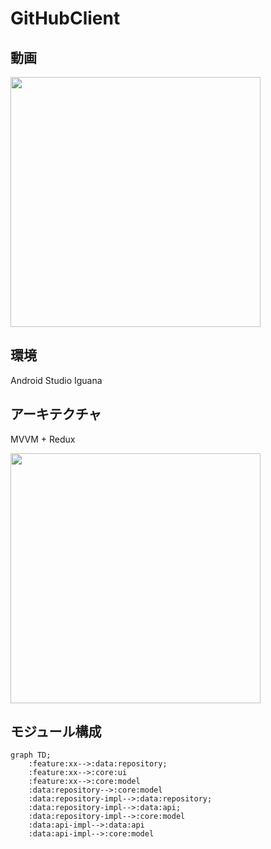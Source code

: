# GitHubClient

## 動画

<image width="400" src="./art/screen_recording.gif" />

## 環境

Android Studio Iguana

## アーキテクチャ

MVVM + Redux

<image width="400" src="./art/architecture.png" />

## モジュール構成

```mermaid
graph TD;
    :feature:xx-->:data:repository;
    :feature:xx-->:core:ui
    :feature:xx-->:core:model
    :data:repository-->:core:model
    :data:repository-impl-->:data:repository;
    :data:repository-impl-->:data:api;
    :data:repository-impl-->:core:model
    :data:api-impl-->:data:api
    :data:api-impl-->:core:model
```
